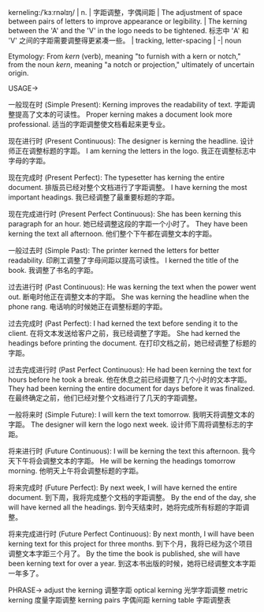 kerneling:/ˈkɜːrnəlɪŋ/ | n. | 字距调整，字偶间距 | The adjustment of space between pairs of letters to improve appearance or legibility. |  The kerning between the 'A' and the 'V' in the logo needs to be tightened.  标志中 'A' 和 'V' 之间的字距需要调整得更紧凑一些。 |  tracking, letter-spacing |  -| noun

Etymology: From *kern* (verb), meaning "to furnish with a kern or notch," from the noun *kern*, meaning "a notch or projection," ultimately of uncertain origin.

USAGE->

一般现在时 (Simple Present):
Kerning improves the readability of text. 字距调整提高了文本的可读性。
Proper kerning makes a document look more professional. 适当的字距调整使文档看起来更专业。

现在进行时 (Present Continuous):
The designer is kerning the headline. 设计师正在调整标题的字距。
I am kerning the letters in the logo. 我正在调整标志中字母的字距。

现在完成时 (Present Perfect):
The typesetter has kerning the entire document. 排版员已经对整个文档进行了字距调整。
I have kerning the most important headings. 我已经调整了最重要标题的字距。

现在完成进行时 (Present Perfect Continuous):
She has been kerning this paragraph for an hour. 她已经调整这段的字距一个小时了。
They have been kerning the text all afternoon. 他们整个下午都在调整文本的字距。

一般过去时 (Simple Past):
The printer kerned the letters for better readability. 印刷工调整了字母间距以提高可读性。
I kerned the title of the book. 我调整了书名的字距。

过去进行时 (Past Continuous):
He was kerning the text when the power went out.  断电时他正在调整文本的字距。
She was kerning the headline when the phone rang.  电话响的时候她正在调整标题的字距。

过去完成时 (Past Perfect):
I had kerned the text before sending it to the client. 在将文本发送给客户之前，我已经调整了字距。
She had kerned the headings before printing the document. 在打印文档之前，她已经调整了标题的字距。


过去完成进行时 (Past Perfect Continuous):
He had been kerning the text for hours before he took a break. 他在休息之前已经调整了几个小时的文本字距。
They had been kerning the entire document for days before it was finalized. 在最终确定之前，他们已经对整个文档进行了几天的字距调整。


一般将来时 (Simple Future):
I will kern the text tomorrow. 我明天将调整文本的字距。
The designer will kern the logo next week. 设计师下周将调整标志的字距。

将来进行时 (Future Continuous):
I will be kerning the text this afternoon. 我今天下午将会调整文本的字距。
He will be kerning the headings tomorrow morning. 他明天上午将会调整标题的字距。

将来完成时 (Future Perfect):
By next week, I will have kerned the entire document. 到下周，我将完成整个文档的字距调整。
By the end of the day, she will have kerned all the headings. 到今天结束时，她将完成所有标题的字距调整。

将来完成进行时 (Future Perfect Continuous):
By next month, I will have been kerning text for this project for three months. 到下个月，我将已经为这个项目调整文本字距三个月了。
By the time the book is published, she will have been kerning text for over a year. 到这本书出版的时候，她将已经调整文本字距一年多了。


PHRASE->
adjust the kerning 调整字距
optical kerning 光学字距调整
metric kerning 度量字距调整
kerning pairs 字偶间距
kerning table 字距调整表
